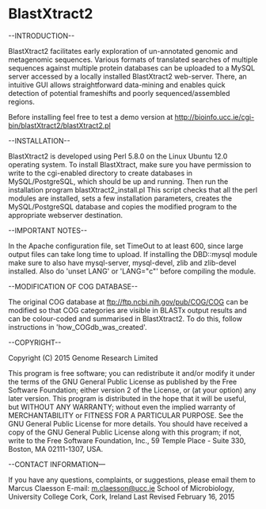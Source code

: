 # BlastXtract2

--INTRODUCTION--

BlastXtract2 facilitates early exploration of un-annotated genomic and metagenomic sequences. Various formats of translated searches of multiple sequences against multiple protein databases can be uploaded to a MySQL server accessed by a locally installed BlastXtract2 web-server. There, an intuitive GUI allows straightforward data-mining and enables quick detection of potential frameshifts and poorly sequenced/assembled regions.

Before installing feel free to test a demo version at
http://bioinfo.ucc.ie/cgi-bin/blastXtract2/blastXtract2.pl

--INSTALLATION--

BlastXtract2 is developed using Perl 5.8.0 on the Linux Ubuntu 12.0 operating system. 
To install BlastXtract, make sure you have permission to write to the cgi-enabled directory to create databases in MySQL/PostgreSQL, which should be up and running. Then run the installation program blastXtract2_install.pl 
This script checks that all the perl modules are installed, sets a few installation parameters, creates the MySQL/PostgreSQL database and copies the modified program to the appropriate webserver destination.
 
--IMPORTANT NOTES--

In the Apache configuration file, set TimeOut to at least 600, since large output files can take long time to upload. If installing the DBD::mysql module make sure to also have mysql-server,
mysql-devel, zlib and zlib-devel installed. Also do 'unset LANG' or 'LANG="c"' before compiling the module.

--MODIFICATION OF COG DATABASE--

The original COG database at ftp://ftp.ncbi.nih.gov/pub/COG/COG can be modified so that COG categories are visible in BLASTx output results and can be colour-coded and summarised in BlastXtract2. To do this, follow instructions in 'how_COGdb_was_created'.

--COPYRIGHT--

Copyright (C) 2015 Genome Research Limited
 
This program is free software; you can redistribute it and/or modify it under the terms of the GNU General Public License as published by the Free Software Foundation; either version 2 of the License, or (at your option) any later version. 
This program is distributed in the hope that it will be useful, but WITHOUT ANY WARRANTY; without even the implied warranty of MERCHANTABILITY or FITNESS FOR A PARTICULAR PURPOSE.  See the GNU General Public License for more details. You should have received a copy of the GNU General Public License along with this program; if not, write to the Free Software Foundation, Inc., 59 Temple Place - Suite 330, Boston, MA  02111-1307, USA.

--CONTACT INFORMATION—

If you have any questions, complaints, or suggestions, please email them to
Marcus Claesson
E-mail: m.claesson@ucc.ie
School of Microbiology,
University College Cork,
Cork, Ireland
Last Revised February 16, 2015
